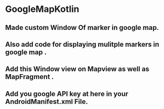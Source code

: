 # GoogleMapKotlin

## Made custom Window Of marker in google map.
## Also add code for displaying mulitple markers in google map .
## Add this Window view on Mapview as well as MapFragment .

## Add you google API key at here in your AndroidManifest.xml File.
<meta-data
            android:name="com.google.android.maps.v2.API_KEY"
android:value="Your google API key"/>
